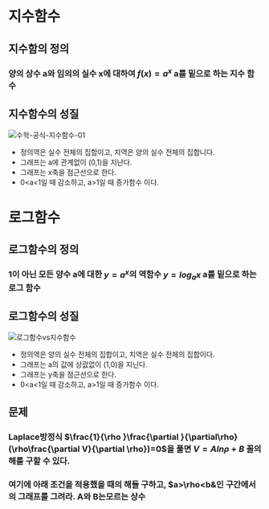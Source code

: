 # 지수함수
## 지수함의 정의  
 ### 양의 상수 a와 임의의 실수 x에 대하여 $f(x) =a^{x}$ a를 밑으로 하는 지수 함수  
## 지수함수의 성질  
![수학-공식-지수함수-01](https://github.com/DooHub/Electromagnetic_Math/assets/99073912/5fe50e04-3081-460f-97d2-e63cacde480a)
  + 정의역은 실수 전체의 집합이고, 치역은 양의 실수 전체의 집합니다.
  + 그래프는 a에 관계없이 (0,1)을 지난다.
  + 그래프는 x축을 점근선으로 한다.
  + 0<a<1일 때 감소하고, a>1일 때 증가함수 이다.
# 로그함수  
## 로그함수의 정의  
 ### 1이 아닌 모든 양수 a에 대한 $y=a^{x}$의 역함수 $y=log_{a}x$ a를 밑으로 하는 로그 함수
## 로그함수의 성질  
![로그함수vs지수함수](https://github.com/DooHub/Electromagnetic_Math/assets/99073912/98177a0a-3f1e-43e3-8ae2-cf35e4227197)
 + 정의역은 양의 실수 전체의 집합이고, 치역은 실수 전체의 집합이다.
 + 그래프는 a의 값에 상괎없이 (1,0)을 지닌다.
 + 그래프는 y축을 점근선으로 한다.
 + 0<a<1일 때 감소하고, a>1일 때 증가함수 이다.

## 문제  
### Laplace방정식 $\frac{1}{\rho }\frac{\partial }{\partial\rho}(\rho\frac{\partial V}{\partial \rho})=0$을 풀면 $V=Aln\rho+B$ 꼴의 해를 구할 수 있다.  
### 여기에 아래 조건을 적용했을 때의 해들 구하고, $a>\rho<b&인 구간에서의 그래프를 그려라. A와 B는모르는 상수
